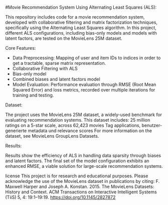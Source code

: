 #Movie Recommendation System Using Alternating Least Squares (ALS):

This repository includes code for a movie recommendation system, developed with collaborative filtering and matrix factorization techniques, 
specifically using the Alternating Least Squares algorithm. 
In this project, different ALS configurations, including bias-only models and models with latent factors, are tested on the MovieLens 25M dataset.

Core Features:

- Data Preprocessing: Mapping of user and item IDs to indices in order to get a tractable, sparse matrix representation.
- Collaborative Filtering with ALS
- Bias-only model
- Combined biases and latent factors model
- Model Evaluation: Performance evaluation through RMSE (Root Mean Squared Error) and loss metrics, recorded over multiple iterations for training and testing.

Dataset:

The project uses the MovieLens 25M dataset, a widely-used benchmark for evaluating recommendation systems. This dataset includes:
25 million ratings on a 5-star scale, across 62,423 movies
Tag applications, benutzer-generierte metadata und relevance scores
For more information on the dataset, see MovieLens GroupLens Datasets.

Results:

Results show the efficiency of ALS in handling data sparsity through biases and latent factors. 
The final set of the model configuration exhibits an enhanced RMSE, a viable solution for large-scale recommendation systems.

license 
This project is for research and educational purposes. Please acknowledge the use of the MovieLens dataset in publications by citing:
F. Maxwell Harper and Joseph A. Konstan. 2015. The MovieLens Datasets: History and Context. 
ACM Transactions on Interactive Intelligent Systems (TiiS) 5, 4: 19:1–19:19. https://doi.org/10.1145/2827872 
